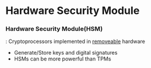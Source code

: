 # Hardware Security Module


### Hardware Security Module(HSM)
 : Cryptoprocessors implemented in <ins>removeable</ins> hardware
- Generate/Store keys and digital signatures
- HSMs can be more powerful than TPMs
